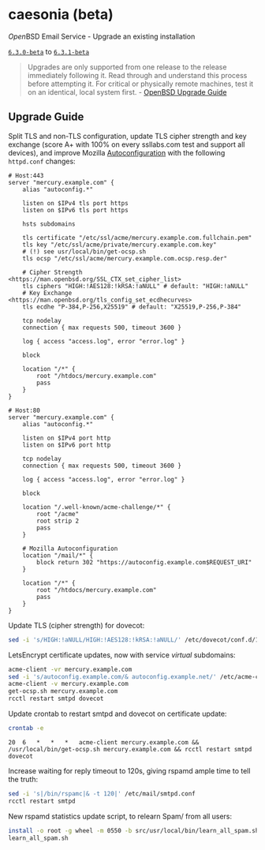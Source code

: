 # caesonia (beta)
*Open*BSD Email Service - Upgrade an existing installation

[`6.3.0-beta`](https://github.com/vedetta-com/caesonia/tree/v6.3.0-beta) to [`6.3.1-beta`](https://github.com/vedetta-com/caesonia/tree/v6.3.1-beta)

> Upgrades are only supported from one release to the release immediately following it. Read through and understand this process before attempting it. For critical or physically remote machines, test it on an identical, local system first. - [OpenBSD Upgrade Guide](http://www.openbsd.org/faq/index.html)

## Upgrade Guide

Split TLS and non-TLS configuration, update TLS cipher strength and key exchange (score A+ with 100% on every ssllabs.com test and support all devices), and improve Mozilla [Autoconfiguration](https://developer.mozilla.org/en-US/docs/Mozilla/Thunderbird/Autoconfiguration) with the following `httpd.conf` changes:
```console
# Host:443
server "mercury.example.com" {
	alias "autoconfig.*"

	listen on $IPv4 tls port https
	listen on $IPv6 tls port https

	hsts subdomains

	tls certificate "/etc/ssl/acme/mercury.example.com.fullchain.pem"
	tls key "/etc/ssl/acme/private/mercury.example.com.key"
	# (!) see usr/local/bin/get-ocsp.sh
	tls ocsp "/etc/ssl/acme/mercury.example.com.ocsp.resp.der"

	# Cipher Strength <https://man.openbsd.org/SSL_CTX_set_cipher_list>
	tls ciphers "HIGH:!AES128:!kRSA:!aNULL" # default: "HIGH:!aNULL"
	# Key Exchange <https://man.openbsd.org/tls_config_set_ecdhecurves>
	tls ecdhe "P-384,P-256,X25519" # default: "X25519,P-256,P-384"

	tcp nodelay
	connection { max requests 500, timeout 3600 }

	log { access "access.log", error "error.log" }

	block

	location "/*" {
		root "/htdocs/mercury.example.com"
		pass
	}
}

# Host:80
server "mercury.example.com" {
	alias "autoconfig.*"

	listen on $IPv4 port http
	listen on $IPv6 port http

	tcp nodelay
	connection { max requests 500, timeout 3600 }

	log { access "access.log", error "error.log" }

	block

	location "/.well-known/acme-challenge/*" {
		root "/acme"
		root strip 2
		pass
	}

	# Mozilla Autoconfiguration
	location "/mail/*" {
		block return 302 "https://autoconfig.example.com$REQUEST_URI"
	}

	location "/*" {
		root "/htdocs/mercury.example.com"
		pass
	}
}
```

Update TLS (cipher strength) for dovecot:
```sh
sed -i 's/HIGH:!aNULL/HIGH:!AES128:!kRSA:!aNULL/' /etc/dovecot/conf.d/10-ssl.conf
```

LetsEncrypt certificate updates, now with service *virtual* subdomains:
```sh
acme-client -vr mercury.example.com 
sed -i 's/autoconfig.example.com/& autoconfig.example.net/' /etc/acme-client.conf
acme-client -v mercury.example.com
get-ocsp.sh mercury.example.com
rcctl restart smtpd dovecot
```

Update crontab to restart smtpd and dovecot on certificate update:
```sh
crontab -e
```
```console
20	6	*	*	*	acme-client mercury.example.com && /usr/local/bin/get-ocsp.sh mercury.example.com && rcctl restart smtpd dovecot
```

Increase waiting for reply timeout to 120s, giving rspamd ample time to tell the truth:
```sh
sed -i 's|/bin/rspamc|& -t 120|' /etc/mail/smtpd.conf
rcctl restart smtpd
```

New rspamd statistics update script, to relearn Spam/ from all users:
```sh
install -o root -g wheel -m 0550 -b src/usr/local/bin/learn_all_spam.sh /usr/local/bin/
learn_all_spam.sh
```

